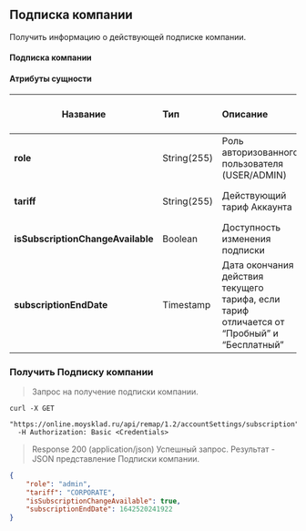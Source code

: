 ## Подписка компании

Получить информацию о действующей подписке компании. 

#### Подписка компании
#### Атрибуты сущности

| Название  | Тип | Описание                    | Свойство поля в запросе | Обязательное при ответе|
| --------- |:----|:----------------------------|:----------------|:------------------------|
|**role**                           |String(255)|Роль авторизованного пользователя (USER/ADMIN)|Только для чтения|да
|**tariff**                         |String(255)|Действующий тариф Аккаунта|Только для чтения|да
|**isSubscriptionChangeAvailable**  |Boolean|Доступность изменения подписки|Только для чтения|да
|**subscriptionEndDate**            |Timestamp|Дата окончания действия текущего тарифа, если тариф отличается от “Пробный” и “Бесплатный”|Только для чтения|да

### Получить Подписку компании 
> Запрос на получение подписки компании.

```shell
curl -X GET 
  "https://online.moysklad.ru/api/remap/1.2/accountSettings/subscription"
  -H Authorization: Basic <Credentials>
```

> Response 200 (application/json)
Успешный запрос. Результат - JSON представление Подписки компании.

```json
{
    "role": "admin",
    "tariff": "CORPORATE",
    "isSubscriptionChangeAvailable": true,
    "subscriptionEndDate": 1642520241922
}
```
